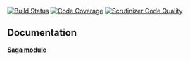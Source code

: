 [![Build Status](https://travis-ci.org/php-service-bus/module-sagas.svg?branch=v3.0)](https://travis-ci.org/php-service-bus/module-sagas)
[![Code Coverage](https://scrutinizer-ci.com/g/php-service-bus/module-sagas/badges/coverage.png?b=v3.0)](https://scrutinizer-ci.com/g/php-service-bus/module-sagas/?branch=v3.0)
[![Scrutinizer Code Quality](https://scrutinizer-ci.com/g/php-service-bus/module-sagas/badges/quality-score.png?b=v3.0)](https://scrutinizer-ci.com/g/php-service-bus/module-sagas/?branch=v3.0)

## Documentation 

[**Saga module**](https://github.com/php-service-bus/documentation/tree/master/pages)
